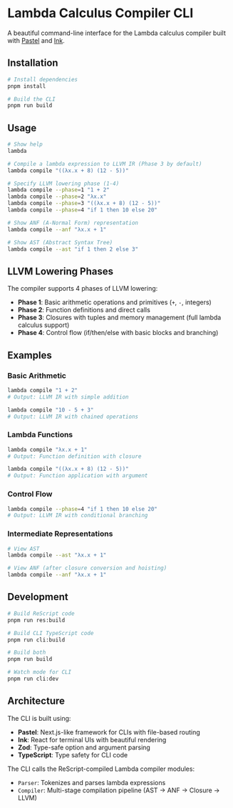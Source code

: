 # Lambda Calculus Compiler CLI

A beautiful command-line interface for the Lambda calculus compiler built with [Pastel](https://github.com/vadimdemedes/pastel) and [Ink](https://github.com/vadimdemedes/ink).

## Installation

```bash
# Install dependencies
pnpm install

# Build the CLI
pnpm run build
```

## Usage

```bash
# Show help
lambda

# Compile a lambda expression to LLVM IR (Phase 3 by default)
lambda compile "((λx.x + 8) (12 - 5))"

# Specify LLVM lowering phase (1-4)
lambda compile --phase=1 "1 + 2"
lambda compile --phase=2 "λx.x"
lambda compile --phase=3 "((λx.x + 8) (12 - 5))"
lambda compile --phase=4 "if 1 then 10 else 20"

# Show ANF (A-Normal Form) representation
lambda compile --anf "λx.x + 1"

# Show AST (Abstract Syntax Tree)
lambda compile --ast "if 1 then 2 else 3"
```

## LLVM Lowering Phases

The compiler supports 4 phases of LLVM lowering:

- **Phase 1**: Basic arithmetic operations and primitives (`+`, `-`, integers)
- **Phase 2**: Function definitions and direct calls
- **Phase 3**: Closures with tuples and memory management (full lambda calculus support)
- **Phase 4**: Control flow (if/then/else with basic blocks and branching)

## Examples

### Basic Arithmetic
```bash
lambda compile "1 + 2"
# Output: LLVM IR with simple addition

lambda compile "10 - 5 + 3"
# Output: LLVM IR with chained operations
```

### Lambda Functions
```bash
lambda compile "λx.x + 1"
# Output: Function definition with closure

lambda compile "((λx.x + 8) (12 - 5))"
# Output: Function application with argument
```

### Control Flow
```bash
lambda compile --phase=4 "if 1 then 10 else 20"
# Output: LLVM IR with conditional branching
```

### Intermediate Representations
```bash
# View AST
lambda compile --ast "λx.x + 1"

# View ANF (after closure conversion and hoisting)
lambda compile --anf "λx.x + 1"
```

## Development

```bash
# Build ReScript code
pnpm run res:build

# Build CLI TypeScript code
pnpm run cli:build

# Build both
pnpm run build

# Watch mode for CLI
pnpm run cli:dev
```

## Architecture

The CLI is built using:
- **Pastel**: Next.js-like framework for CLIs with file-based routing
- **Ink**: React for terminal UIs with beautiful rendering
- **Zod**: Type-safe option and argument parsing
- **TypeScript**: Type safety for CLI code

The CLI calls the ReScript-compiled Lambda compiler modules:
- `Parser`: Tokenizes and parses lambda expressions
- `Compiler`: Multi-stage compilation pipeline (AST → ANF → Closure → LLVM)
